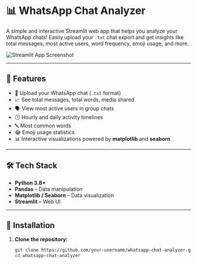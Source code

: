 # 📊 WhatsApp Chat Analyzer

A simple and interactive Streamlit web app that helps you analyze your WhatsApp chats! Easily upload your `.txt` chat export and get insights like total messages, most active users, word frequency, emoji usage, and more.

![Streamlit App Screenshot](https://i.imgur.com/placeholder.png) <!-- Replace with your own screenshot or remove -->

---

## 🚀 Features

- 📁 Upload your WhatsApp chat (`.txt` format)
- 📈 See total messages, total words, media shared
- 🗣 View most active users in group chats
- 🕒 Hourly and daily activity timelines
- 🔤 Most common words
- 😂 Emoji usage statistics
- 📊 Interactive visualizations powered by **matplotlib** and **seaborn**

---

## 🛠 Tech Stack

- **Python 3.8+**
- **Pandas** – Data manipulation
- **Matplotlib / Seaborn** – Data visualization
- **Streamlit** – Web UI

---

## 📂 Installation

1. **Clone the repository:**

   ```bash
   git clone https://github.com/your-username/whatsapp-chat-analyzer.git
   cd whatsapp-chat-analyzer
